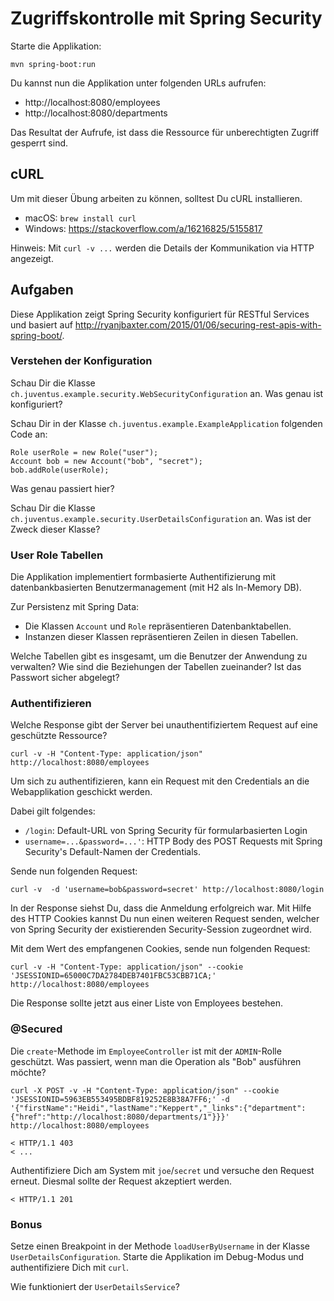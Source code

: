 # Zugriffskontrolle mit Spring Security

Starte die Applikation:

    mvn spring-boot:run
    
Du kannst nun die Applikation unter folgenden URLs aufrufen: 
- http://localhost:8080/employees
- http://localhost:8080/departments

Das Resultat der Aufrufe, ist dass die Ressource für unberechtigten Zugriff gesperrt sind.

## cURL

Um mit dieser Übung arbeiten zu können, solltest Du cURL installieren. 

- macOS: `brew install curl`
- Windows: https://stackoverflow.com/a/16216825/5155817

Hinweis: Mit `curl -v ...` werden die Details der Kommunikation via HTTP angezeigt.

## Aufgaben

Diese Applikation zeigt Spring Security konfiguriert für RESTful Services und basiert auf 
http://ryanjbaxter.com/2015/01/06/securing-rest-apis-with-spring-boot/.

### Verstehen der Konfiguration

Schau Dir die Klasse `ch.juventus.example.security.WebSecurityConfiguration` an. Was genau ist konfiguriert?

Schau Dir in der Klasse `ch.juventus.example.ExampleApplication` folgenden Code an:

    Role userRole = new Role("user");
    Account bob = new Account("bob", "secret");
    bob.addRole(userRole);

Was genau passiert hier?

Schau Dir die Klasse `ch.juventus.example.security.UserDetailsConfiguration` an. Was ist der Zweck dieser Klasse?

### User Role Tabellen

Die Applikation implementiert formbasierte Authentifizierung mit datenbankbasierten Benutzermanagement
(mit H2 als In-Memory DB).

Zur Persistenz mit Spring Data: 
- Die Klassen `Account` und `Role` repräsentieren Datenbanktabellen. 
- Instanzen dieser Klassen repräsentieren Zeilen in diesen Tabellen.

Welche Tabellen gibt es insgesamt, um die Benutzer der Anwendung zu verwalten?
Wie sind die Beziehungen der Tabellen zueinander?
Ist das Passwort sicher abgelegt?

### Authentifizieren

Welche Response gibt der Server bei unauthentifiziertem Request auf eine geschützte Ressource?

    curl -v -H "Content-Type: application/json" http://localhost:8080/employees
    
Um sich zu authentifizieren, kann ein Request mit den Credentials an die Webapplikation geschickt werden.

Dabei gilt folgendes:

- `/login`: Default-URL von Spring Security für formularbasierten Login
- `username=...&password=...'`: HTTP Body des POST Requests mit Spring Security's Default-Namen 
der Credentials.

Sende nun folgenden Request:

    curl -v  -d 'username=bob&password=secret' http://localhost:8080/login

In der Response siehst Du, dass die Anmeldung erfolgreich war. 
Mit Hilfe des HTTP Cookies kannst Du nun einen weiteren Request senden, 
welcher von Spring Security der existierenden Security-Session zugeordnet wird.

Mit dem Wert des empfangenen Cookies, sende nun folgenden Request:
    
    curl -v -H "Content-Type: application/json" --cookie 'JSESSIONID=65000C7DA2784DEB7401FBC53CBB71CA;'  http://localhost:8080/employees
    
Die Response sollte jetzt aus einer Liste von Employees bestehen.

### @Secured

Die `create`-Methode im `EmployeeController` ist mit der `ADMIN`-Rolle geschützt.
Was passiert, wenn man die Operation als "Bob" ausführen möchte?

    curl -X POST -v -H "Content-Type: application/json" --cookie 'JSESSIONID=5963EB553495BDBF819252E8B38A7FF6;' -d '{"firstName":"Heidi","lastName":"Keppert","_links":{"department":{"href":"http://localhost:8080/departments/1"}}}' http://localhost:8080/employees
    
    < HTTP/1.1 403 
    < ...


Authentifiziere Dich am System mit `joe`/`secret` und versuche den Request erneut.
Diesmal sollte der Request akzeptiert werden.

    < HTTP/1.1 201   
    
### Bonus

Setze einen Breakpoint in der Methode `loadUserByUsername` in der Klasse `UserDetailsConfiguration`.
Starte die Applikation im Debug-Modus und authentifiziere Dich mit `curl`.

Wie funktioniert der `UserDetailsService`?
